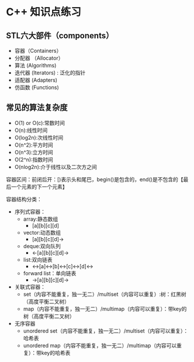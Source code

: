 # C++ 知识点练习

## STL六大部件（components）

* 容器（Containers）
* 分配器 （Allocator）
* 算法 (Algorithms)
* 迭代器 (Iterators) : 泛化的指针
* 适配器 (Adapters)
* 仿函数 (Functions)

## 常见的算法复杂度
* O(1) or O(c):常数时间
* O(n):线性时间
* O(log2n):次线性时间
* O(n^2):平方时间
* O(n^3):立方时间
* O(2^n):指数时间
* O(nlog2n):介于线性以及二次方之间

容器区间：前闭后开：[)表示头和尾巴，begin()是包含的，end()是不包含的【最后一个元素的下一个元素】

容器结构分类：
* 序列式容器：
  * array:静态数组
    * [a][b][c][d]
  * vector:动态数组
    * [a][b][c][d]->
  * deque:双向队列
    * <-[a][b][c][d]->
  * list:双向链表
    * <->[a]<->[b]<->[c]<->[d]<->
  * forward list：单向链表
    * ->[a][b][c][d]->
* 关联式容器：
  * set（内容不能重复，独一无二）/multiset（内容可以重复）:树：红黑树（高度平衡二叉树）
  * map（内容不能重复，独一无二）/multimap（内容可以重复）：带key的树（高度平衡二叉树）
* 无序容器
  * unordered set（内容不能重复，独一无二）/multiset（内容可以重复）：哈希表
  * unordered map（内容不能重复，独一无二）/multimap（内容可以重复）：带key的哈希表